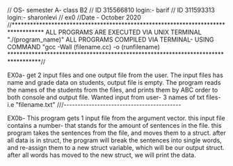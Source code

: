 //  OS- semester A- class B2
//  ID 315566810    login:- barif
//  ID 311593313    login:- sharonlevi
// ex0
//Date - October 2020
//**********************************************************************************
ALL PROGRAMS ARE EXECUTED VIA UNIX TERMINAL "./(program_name)"
ALL PROGRAMS COMPILED VIA TERMINAL- USING COMMAND "gcc -Wall (filename.cc) -o (runfilename)
**********************************************************************************//

EX0a- 
 get 2 input files and one output file from the user.
 The input files has name and grade data on students, output file is empty.
 The program reads the names of the students from the files, and prints them by ABC 
 order to both console and output file.
 Wanted input from user- 3 names of txt files- i.e "filename.txt"
///------------------------------------------

EX0b-
 This program gets 1 input file from the argument vector.
 this input file contains a number- that stands for the amount
 of sentences in the file.
 this program takes the sentences from the file, and moves them to
 a struct. after all data is in struct, the program will break the
 sentences into single words, and re-assign them to a new struct variable,
 which will be our output struct.
 after all words has moved to the new struct, we will print the data.
